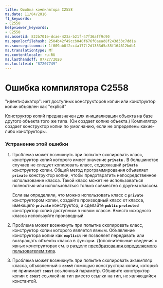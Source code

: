 ```yaml
---
title: Ошибка компилятора C2558
ms.date: 11/04/2016
f1_keywords:
- C2558
helpviewer_keywords:
- C2558
ms.assetid: 822b701e-dcae-423a-b21f-47f36aff9c90
ms.openlocfilehash: 2504b42f49ccb040f676f0aead8f243d33c7dd1a
ms.sourcegitcommit: 1f009ab0f2cc4a177f2d1353d5a38f164612bdb1
ms.translationtype: MT
ms.contentlocale: ru-RU
ms.lasthandoff: 07/27/2020
ms.locfileid: "87207749"
---
```

# <a name="compiler-error-c2558"></a>Ошибка компилятора C2558

"идентификатор": нет доступных конструкторов копии или конструктор копии объявлен как "explicit"

Конструктор копий предназначен для инициализации объекта на базе другого объекта того же типа. (Он создает копию объекта.) Компилятор создает конструктор копии по умолчанию, если не определены какие-либо конструкторы.

### <a name="to-fix-this-error"></a>Устранение этой ошибки

1. Проблема может возникнуть при попытке скопировать класс, конструктор копий которого имеет значение **`private`** . В большинстве случаев не следует копировать класс, содержащий **`private`** конструктор копии. Общий метод программирования объявляет **`private`** конструктор копии, чтобы предотвратить непосредственное использование класса. Такой класс может не использоваться полностью или использоваться только совместно с другим классом.

   Если вы определили, что можно использовать класс с **`private`** конструктором копии, создайте производный класс от класса, имеющего **`private`** конструктор, и сделайте **`public`** **`protected`** конструктор копий доступным в новом классе. Вместо исходного класса используйте производный.

1. Проблема может возникнуть при попытке скопировать класс, конструктор копии которого является явным. Объявление конструктора копии как **`explicit`** не позволяет передавать или возвращать объекты класса в функции. Дополнительные сведения о явных конструкторах см. в разделе [преобразования определяемого пользователем типа](../../cpp/user-defined-type-conversions-cpp.md).

1. Проблема может возникнуть при попытке скопировать экземпляр класса, объявленный с **`const`** помощью конструктора копии, который не принимает **`const`** ссылочный параметр. Объявите конструктор копии с **`const`** ссылкой на тип вместо ссылки на тип, не являющийся константой.
